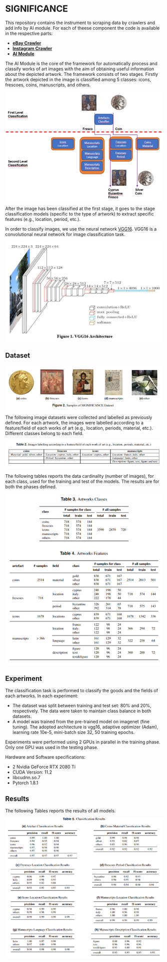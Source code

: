 # SIGNIFICANCE

This repository contains the instrument to scraping data by crawlers and add info by AI module. For each of theese component the code is available in the respective parts:
- [**eBay Crawler**](https://github.com/vrai-group/significance/tree/main/SIGNIFICANCE_EBAY_CRAWLER)
- [**Instagram Crawler**](https://github.com/vrai-group/significance/tree/main/SIGNIFICANCE_INSTAGRAM_CRAWLER)
- [**AI Module**](https://github.com/vrai-group/significance/tree/main/SIGNIFICANCE_AI_MODULE)

The AI Module is the core of the framework for automatically process and classify works of art images with the aim of obtaining useful information about the depicted artwork. The framework consists of two stages. Firstly the artwork depicted in the image is classified among 5 classes: icons, frescoes, coins, manuscripts, and others. 

![framework](/docs/framework.png)

After the image has been classified at the first stage, it goes to the stage classification models (specific to the type of artwork) to extract specific features (e.g., location, period, etc.).

In order to classify images, we use the neural network [VGG16](
https://doi.org/10.48550/arXiv.1409.1556). VGG16 is a convolutional neural network for image classification task.

![arch](/docs/arch.png)

## Dataset

![dataSample](/docs/dataSample.png)

The following image datasets were collected and labelled as previously defined. For each artwork, the images were labelled according to a feature/field of each works of art (e.g., location, periods, material, etc.). Different classes belong to each field.

![featureFields](/docs/featureFields.png)

The following tables reports the data cardinality (number of images), for each class, used for the training and test of the models. The results are for both the phases defined. 	

![dataset](/docs/dataset.png)

## Experiment

The classification task is performed to classify the goods and the fields of each artworks. In each experiment:
- The dataset was split between training and test set: 80% and 20%, respectively. The data were taken to maintain class balance in both datasets.
- A model was trained from the pre-trained model on imagenet (fine tuning). The adopted architecture is vgg16, adaptive optimizer (Adam), learning rate 10e-5, mini-batch size 32, 50 training epochs.

Experiments were performed using 2 GPUs in parallel in the training phase. Only one GPU was used in the testing phase.

Hardware and Software specifications:
-	2 Nvidia GeForce RTX 2080 Ti
-	CUDA Version: 11.2
-	libcudnn.so.7
-	Pytorch 1.8.1

## Results

The following Tables reports the results of all models. 

![results](/docs/results.png)
